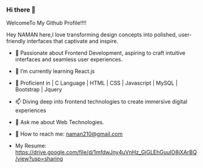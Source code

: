 ### Hi there 👋
WelcomeTo My Github Profile!!!!


Hey NAMAN here,I love transforming design concepts into polished, user-friendly interfaces that captivate and inspire.


- 🔭 Passionate about Frontend Development, aspiring to craft intuitive interfaces and seamless user experiences.
  
- 🌱 I’m currently learning React.js
  
- 👯 Proficient in | C Language | HTML | CSS | Javascript | MySQL | Bootstrap | Jquery
  
- 📫  Diving deep into frontend technologies to create immersive digital experiences
  
- 💬 Ask me about Web Technologies.
  
- 🤔 How to reach me: naman210@gmail.com
  
- My Resume: https://drive.google.com/file/d/1mfdwJny4uVnHz_GiGLEhGuuIO8jXArBQ/view?usp=sharing



